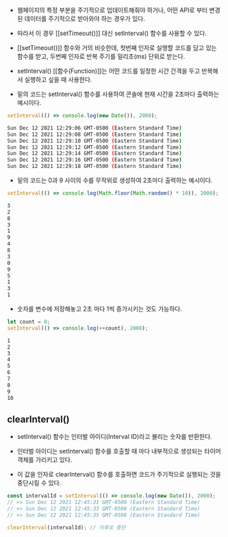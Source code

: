 - 웹페이지의 특정 부분을 주기적으로 업데이트해줘야 하거나, 어떤 API로 부터 변경된 데이터를 주기적으로 받아와야 하는 경우가 있다.

- 따라서 이 경우 [[setTimeout()]] 대신 setInterval() 함수를 사용할 수 있다.
- [[setTimeout()]] 함수와 거의 비슷한데, 첫번째 인자로 실행할 코드를 담고 있는 함수를 받고, 두번째 인자로 반복 주기를 밀리초(ms) 단위로 받는다.

- setInterval() [[함수(Function)]]는 어떤 코드를 일정한 시간 간격을 두고 반복해서 실행하고 싶을 때 사용한다.


- 밑의 코드는 setInterval() 함수를 사용하여 콘솔에 현재 시간을 2초마다 출력하는 예시이다.

```js
setInterval(() => console.log(new Date()), 2000);
```

```bash
Sun Dec 12 2021 12:29:06 GMT-0500 (Eastern Standard Time)
Sun Dec 12 2021 12:29:08 GMT-0500 (Eastern Standard Time)
Sun Dec 12 2021 12:29:10 GMT-0500 (Eastern Standard Time)
Sun Dec 12 2021 12:29:12 GMT-0500 (Eastern Standard Time)
Sun Dec 12 2021 12:29:14 GMT-0500 (Eastern Standard Time)
Sun Dec 12 2021 12:29:16 GMT-0500 (Eastern Standard Time)
Sun Dec 12 2021 12:29:18 GMT-0500 (Eastern Standard Time)
```

- 밑의 코드는 0과 9 사이의 수를 무작위로 생성하여 2초마다 출력하는 예시이다.

```js
setInterval(() => console.log(Math.floor(Math.random() * 10)), 2000);
```

```bash
3
2
8
3
1
9
4
8
3
0
9
5
1
3
1
```

- 숫자를 변수에 저장해놓고 2초 마다 1씩 증가시키는 것도 가능하다.

```js
let count = 0;
setInterval(() => console.log(++count), 2000);
```

```bash
1
2
3
4
5
6
7
8
9
10
```

## clearInterval()

- setInterval() 함수는 인터벌 아이디(Interval ID)라고 불리는 숫자를 반환한다.
- 인터벌 아이디는 setInterval() 함수를 호출할 때 마다 내부적으로 생성되는 타이머 객체를 가리키고 있다.

- 이 값을 인자로 clearInterval() 함수를 호출하면 코드가 주기적으로 실행되는 것을 중단시킬 수 있다.

```js
const intervalId = setInterval(() => console.log(new Date()), 2000);
// >> Sun Dec 12 2021 12:45:31 GMT-0500 (Eastern Standard Time)
// >> Sun Dec 12 2021 12:45:33 GMT-0500 (Eastern Standard Time)
// >> Sun Dec 12 2021 12:45:35 GMT-0500 (Eastern Standard Time)

clearInterval(intervalId); // 이후로 중단
```